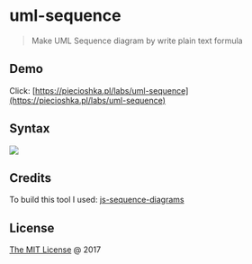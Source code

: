 # uml-sequence

> Make UML Sequence diagram by write plain text formula

## Demo

Click: [https://piecioshka.pl/labs/uml-sequence](https://piecioshka.pl/labs/uml-sequence)

## Syntax

![](https://bramp.github.io/js-sequence-diagrams/images/grammar.png)

## Credits

To build this tool I used: [js-sequence-diagrams](https://github.com/bramp/js-sequence-diagrams)

## License

[The MIT License](http://piecioshka.mit-license.org) @ 2017
